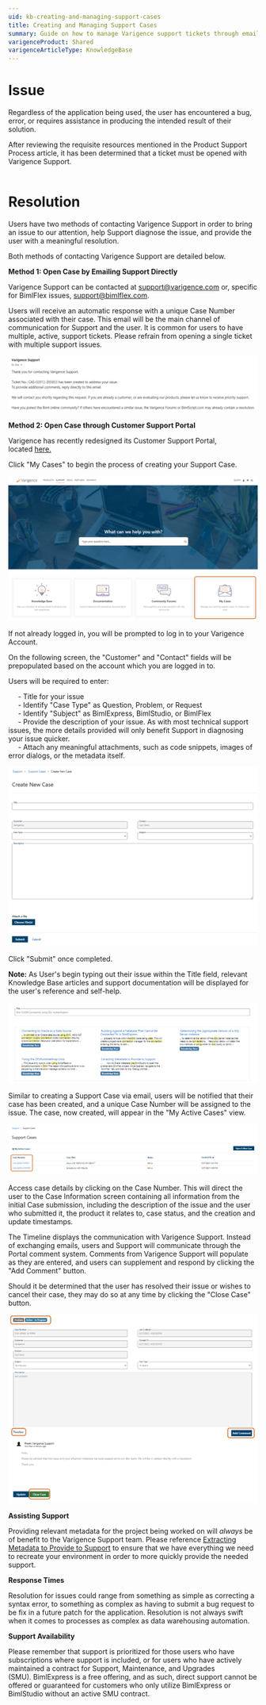 ```yaml
---
uid: kb-creating-and-managing-support-cases
title: Creating and Managing Support Cases
summary: Guide on how to manage Varigence support tickets through email or Customer Service Portal
varigenceProduct: Shared
varigenceArticleType: KnowledgeBase
---
```

# Issue 

Regardless of the application being used, the user has encountered a bug, error, or requires assistance in producing the intended result of their solution.   
  
After reviewing the requisite resources mentioned in the Product Support Process article, it has been determined that a ticket must be opened with Varigence Support.   
 

# Resolution

Users have two methods of contacting Varigence Support in order to bring an issue to our attention, help Support diagnose the issue, and provide the user with a meaningful resolution.   
  
Both methods of contacting Varigence Support are detailed below.   
  
**Method 1: Open Case by Emailing Support Directly**  
  
Varigence Support can be contacted at [support@varigence.com](http://varigence.com) or, specific for BimlFlex issues, [support@bimlflex.com](http://bimlflex.com).   
  
Users will receive an automatic response with a unique Case Number associated with their case. This email will be the main channel of communication for Support and the user. It is common for users to have multiple, active, support tickets. Please refrain from opening a single ticket with multiple support issues. 

![Creating and Managing Support Cases Image1](../../static/img/kb-creating-and-managing-support-cases-img1.png "Creating and Managing Support Cases Image1") 
  
  
**Method 2: Open Case through Customer Support Portal**   
  
Varigence has recently redesigned its Customer Support Portal, located [here.](https://support.varigence.com/)  
  
Click "My Cases" to begin the process of creating your Support Case.   
  
![Creating and Managing Support Cases Image2](../../static/img/kb-creating-and-managing-support-cases-img2.png "Creating and Managing Support Cases Image2") 
  
If not already logged in, you will be prompted to log in to your Varigence Account.   
  
On the following screen, the "Customer" and "Contact" fields will be prepopulated based on the account which you are logged in to.   
  
Users will be required to enter:   
  
     - Title for your issue   
     - Identify "Case Type" as Question, Problem, or Request    
     - Identify "Subject" as BimlExpress, BimlStudio, or BimlFlex   
     - Provide the description of your issue. As with most technical support issues, the more details provided will only benefit Support in diagnosing your issue quicker.   
     - Attach any meaningful attachments, such as code snippets, images of error dialogs, or the metadata itself.   
  
![Creating and Managing Support Cases Image3](../../static/img/kb-creating-and-managing-support-cases-img3.png "Creating and Managing Support Cases Image3") 
  
Click "Submit" once completed.   
  
**Note:** As User's begin typing out their issue within the Title field, relevant Knowledge Base articles and support documentation will be displayed for the user's reference and self-help.  
  
![Creating and Managing Support Cases Image4](../../static/img/kb-creating-and-managing-support-cases-img4.png "Creating and Managing Support Cases Image4") 
  
Similar to creating a Support Case via email, users will be notified that their case has been created, and a unique Case Number will be assigned to the issue. The case, now created, will appear in the "My Active Cases" view.    
  
![Creating and Managing Support Cases Image5](../../static/img/kb-creating-and-managing-support-cases-img5.png "Creating and Managing Support Cases Image5") 
  
Access case details by clicking on the Case Number. This will direct the user to the Case Information screen containing all information from the initial Case submission, including the description of the issue and the user who submitted it, the product it relates to, case status, and the creation and update timestamps.   
  
The Timeline displays the communication with Varigence Support. Instead of exchanging emails, users and Support will communicate through the Portal comment system. Comments from Varigence Support will populate as they are entered, and users can supplement and respond by clicking the "Add Comment" button.   
  
Should it be determined that the user has resolved their issue or wishes to cancel their case, they may do so at any time by clicking the "Close Case" button.   
  
![Creating and Managing Support Cases Image6](../../static/img/kb-creating-and-managing-support-cases-img6.png "Creating and Managing Support Cases Image6") 
  
**Assisting Support**  
  
Providing relevant metadata for the project being worked on will _always_ be of benefit to the Varigence Support team. Please reference [Extracting Metadata to Provide to Support](xref:kb-extracting-metadata-to-provide-to-support) to ensure that we have everything we need to recreate your environment in order to more quickly provide the needed support.   
  
**Response Times**  
  
Resolution for issues could range from something as simple as correcting a syntax error, to something as complex as having to submit a bug request to be fix in a future patch for the application. Resolution is not always swift when it comes to processes as complex as data warehousing automation.  
  
**Support Availability**  
  
Please remember that support is prioritized for those users who have subscriptions where support is included, or for users who have actively maintained a contract for Support, Maintenance, and Upgrades (SMU). BimlExpress is a free offering, and as such, direct support cannot be offered or guaranteed for customers who only utilize BimlExpress or BimlStudio without an active SMU contract.